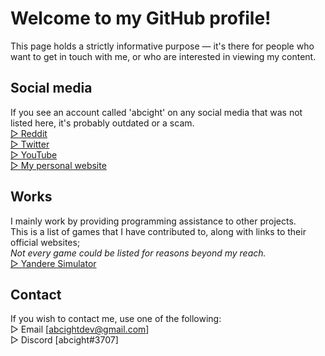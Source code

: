 # Welcome to my GitHub profile!
This page holds a strictly informative purpose — it's there for people who want to get in touch with me, or who are interested in viewing my content.

## Social media
If you see an account called 'abcight' on any social media that was not listed here, it's probably outdated or a scam.  
[▷ Reddit](https://reddit.com/u/abcightdev)  
[▷ Twitter](https://twitter.com/abcight)  
[▷ YouTube](https://www.youtube.com/channel/UCS2kzII_zLKUGwcXu5AYK8g)  
[▷ My personal website](https://www.abcight.xyz)  

## Works
I mainly work by providing programming assistance to other projects.  
This is a list of games that I have contributed to, along with links to their official websites;  
_Not every game could be listed for reasons beyond my reach._  
[▷ Yandere Simulator](https://www.yanderesimulator.com)  

## Contact
If you wish to contact me, use one of the following:  
▷ Email [abcightdev@gmail.com]  
▷ Discord [abcight#3707]  
